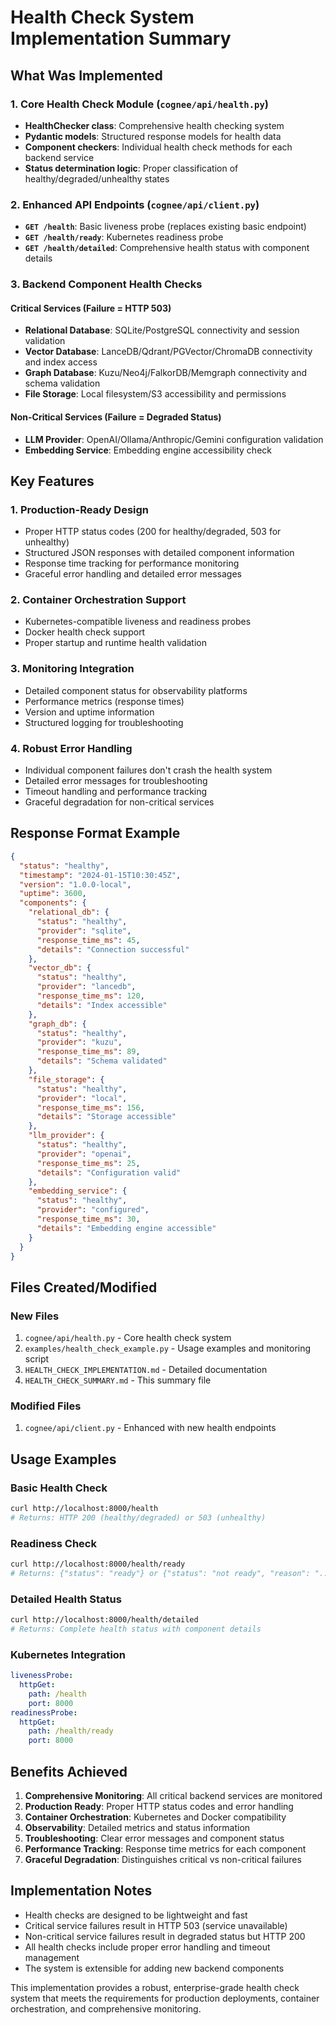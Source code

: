 # Health Check System Implementation Summary

## What Was Implemented

### 1. Core Health Check Module (`cognee/api/health.py`)
- **HealthChecker class**: Comprehensive health checking system
- **Pydantic models**: Structured response models for health data
- **Component checkers**: Individual health check methods for each backend service
- **Status determination logic**: Proper classification of healthy/degraded/unhealthy states

### 2. Enhanced API Endpoints (`cognee/api/client.py`)
- **`GET /health`**: Basic liveness probe (replaces existing basic endpoint)
- **`GET /health/ready`**: Kubernetes readiness probe
- **`GET /health/detailed`**: Comprehensive health status with component details

### 3. Backend Component Health Checks

#### Critical Services (Failure = HTTP 503)
- **Relational Database**: SQLite/PostgreSQL connectivity and session validation
- **Vector Database**: LanceDB/Qdrant/PGVector/ChromaDB connectivity and index access
- **Graph Database**: Kuzu/Neo4j/FalkorDB/Memgraph connectivity and schema validation
- **File Storage**: Local filesystem/S3 accessibility and permissions

#### Non-Critical Services (Failure = Degraded Status)
- **LLM Provider**: OpenAI/Ollama/Anthropic/Gemini configuration validation
- **Embedding Service**: Embedding engine accessibility check

## Key Features

### 1. Production-Ready Design
- Proper HTTP status codes (200 for healthy/degraded, 503 for unhealthy)
- Structured JSON responses with detailed component information
- Response time tracking for performance monitoring
- Graceful error handling and detailed error messages

### 2. Container Orchestration Support
- Kubernetes-compatible liveness and readiness probes
- Docker health check support
- Proper startup and runtime health validation

### 3. Monitoring Integration
- Detailed component status for observability platforms
- Performance metrics (response times)
- Version and uptime information
- Structured logging for troubleshooting

### 4. Robust Error Handling
- Individual component failures don't crash the health system
- Detailed error messages for troubleshooting
- Timeout handling and performance tracking
- Graceful degradation for non-critical services

## Response Format Example

```json
{
  "status": "healthy",
  "timestamp": "2024-01-15T10:30:45Z",
  "version": "1.0.0-local",
  "uptime": 3600,
  "components": {
    "relational_db": {
      "status": "healthy",
      "provider": "sqlite",
      "response_time_ms": 45,
      "details": "Connection successful"
    },
    "vector_db": {
      "status": "healthy",
      "provider": "lancedb",
      "response_time_ms": 120,
      "details": "Index accessible"
    },
    "graph_db": {
      "status": "healthy",
      "provider": "kuzu",
      "response_time_ms": 89,
      "details": "Schema validated"
    },
    "file_storage": {
      "status": "healthy",
      "provider": "local",
      "response_time_ms": 156,
      "details": "Storage accessible"
    },
    "llm_provider": {
      "status": "healthy",
      "provider": "openai",
      "response_time_ms": 25,
      "details": "Configuration valid"
    },
    "embedding_service": {
      "status": "healthy",
      "provider": "configured",
      "response_time_ms": 30,
      "details": "Embedding engine accessible"
    }
  }
}
```

## Files Created/Modified

### New Files
1. `cognee/api/health.py` - Core health check system
2. `examples/health_check_example.py` - Usage examples and monitoring script
3. `HEALTH_CHECK_IMPLEMENTATION.md` - Detailed documentation
4. `HEALTH_CHECK_SUMMARY.md` - This summary file

### Modified Files
1. `cognee/api/client.py` - Enhanced with new health endpoints

## Usage Examples

### Basic Health Check
```bash
curl http://localhost:8000/health
# Returns: HTTP 200 (healthy/degraded) or 503 (unhealthy)
```

### Readiness Check
```bash
curl http://localhost:8000/health/ready
# Returns: {"status": "ready"} or {"status": "not ready", "reason": "..."}
```

### Detailed Health Status
```bash
curl http://localhost:8000/health/detailed
# Returns: Complete health status with component details
```

### Kubernetes Integration
```yaml
livenessProbe:
  httpGet:
    path: /health
    port: 8000
readinessProbe:
  httpGet:
    path: /health/ready
    port: 8000
```

## Benefits Achieved

1. **Comprehensive Monitoring**: All critical backend services are monitored
2. **Production Ready**: Proper HTTP status codes and error handling
3. **Container Orchestration**: Kubernetes and Docker compatibility
4. **Observability**: Detailed metrics and status information
5. **Troubleshooting**: Clear error messages and component status
6. **Performance Tracking**: Response time metrics for each component
7. **Graceful Degradation**: Distinguishes critical vs non-critical failures

## Implementation Notes

- Health checks are designed to be lightweight and fast
- Critical service failures result in HTTP 503 (service unavailable)
- Non-critical service failures result in degraded status but HTTP 200
- All health checks include proper error handling and timeout management
- The system is extensible for adding new backend components

This implementation provides a robust, enterprise-grade health check system that meets the requirements for production deployments, container orchestration, and comprehensive monitoring.